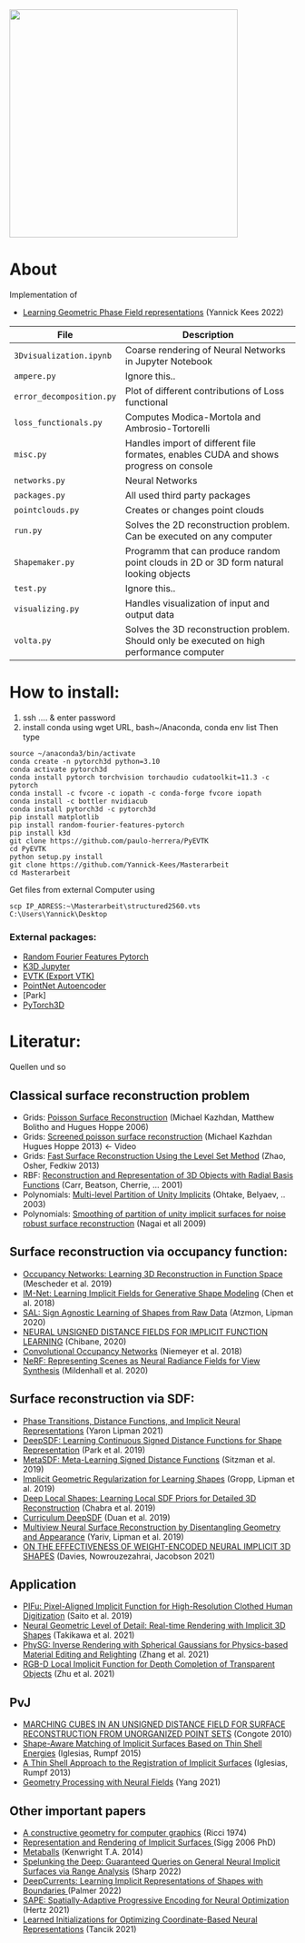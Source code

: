<img src="images/ezgif-5-3a9525dd52.gif" height="402pt">

# About
Implementation of


* [Learning Geometric Phase Field representations](https://drive.google.com/drive/u/0/folders/1LKQha7mYWvPzKKS2yC0zf_19FEzRlly8) (Yannick Kees 2022)


| File | Description |
| --- | --- |
| `3Dvisualization.ipynb` | Coarse rendering of Neural Networks in Jupyter Notebook |
| `ampere.py` | Ignore this.. |
| `error_decomposition.py` | Plot of different contributions of Loss functional  |
| `loss_functionals.py` | Computes Modica-Mortola and Ambrosio-Tortorelli  |
| `misc.py` | Handles import of different file formates, enables CUDA and shows progress on console  |
| `networks.py` | Neural Networks  |
| `packages.py` | All used third party packages |
| `pointclouds.py` | Creates or changes point clouds |
| `run.py` | Solves the 2D reconstruction problem. Can be executed on any computer |
| `Shapemaker.py` | Programm that can produce random point clouds in 2D or 3D form natural looking objects |
| `test.py` | Ignore this.. |
| `visualizing.py` | Handles visualization of input and output data |
| `volta.py` | Solves the 3D reconstruction problem. Should only be executed on high performance computer |



# How to install:
1. ssh .... & enter password
2. install conda using wget URL, bash~/Anaconda, conda env list
Then type 
```shell
source ~/anaconda3/bin/activate
conda create -n pytorch3d python=3.10
conda activate pytorch3d
conda install pytorch torchvision torchaudio cudatoolkit=11.3 -c pytorch
conda install -c fvcore -c iopath -c conda-forge fvcore iopath
conda install -c bottler nvidiacub
conda install pytorch3d -c pytorch3d
pip install matplotlib
pip install random-fourier-features-pytorch 
pip install k3d
git clone https://github.com/paulo-herrera/PyEVTK
cd PyEVTK
python setup.py install
git clone https://github.com/Yannick-Kees/Masterarbeit
cd Masterarbeit
```


Get files from external Computer using 
```
scp IP_ADRESS:~\Masterarbeit\structured2560.vts C:\Users\Yannick\Desktop
```

### External packages:
* [Random Fourier Features Pytorch](https://github.com/jmclong/random-fourier-features-pytorch)  
* [K3D Jupyter](https://github.com/K3D-tools/K3D-jupyter)  
* [EVTK (Export VTK) ](https://github.com/paulo-herrera/PyEVTK) 
* [PointNet Autoencoder](https://github.com/charlesq34/pointnet-autoencoder/tree/cc270113da3f429cebdbe806aa665c1a47ccf0c1) 
* [Park]
* [PyTorch3D](https://pytorch3d.readthedocs.io/en/latest/modules/loss.html)


# Literatur:
Quellen und so
 
## Classical surface reconstruction problem

* Grids: [Poisson Surface Reconstruction](https://hhoppe.com/poissonrecon.pdf) (Michael Kazhdan, Matthew Bolitho and Hugues Hoppe 2006)
* Grids: [Screened poisson surface reconstruction](https://dl.acm.org/doi/10.1145/2487228.2487237) (Michael Kazhdan Hugues Hoppe 2013) <- Video
* Grids: [Fast Surface Reconstruction Using the Level Set Method](https://www.cs.jhu.edu/~misha/Fall05/Papers/zhao01.pdf) (Zhao, Osher, Fedkiw 2013)
* RBF: [Reconstruction and Representation of 3D Objects with Radial Basis
Functions](https://www.cs.jhu.edu/~misha/Fall05/Papers/carr01.pdf) (Carr, Beatson, Cherrie, ... 2001)
* Polynomials: [Multi-level Partition of Unity Implicits](https://www.cc.gatech.edu/~turk/my_papers/mpu_implicits.pdf) (Ohtake, Belyaev, .. 2003)
* Polynomials: [Smoothing of partition of unity implicit surfaces for noise robust surface reconstruction](http://www.den.t.u-tokyo.ac.jp/nagai/Material/PoissonPU/PoissonPU.pdf) (Nagai et all 2009)


 ## Surface reconstruction via occupancy function:

* [Occupancy Networks: Learning 3D Reconstruction in Function Space](https://arxiv.org/abs/1812.03828) (Mescheder et al. 2019)
* [IM-Net: Learning Implicit Fields for Generative Shape Modeling](https://arxiv.org/abs/1812.02822) (Chen et al. 2018)
* [SAL: Sign Agnostic Learning of Shapes from Raw Data](https://arxiv.org/pdf/1911.10414.pdf) (Atzmon, Lipman 2020)
* [NEURAL UNSIGNED DISTANCE FIELDS FOR IMPLICIT FUNCTION LEARNING](https://virtualhumans.mpi-inf.mpg.de/ndf/) (Chibane, 2020)
* [Convolutional Occupancy Networks](https://www.is.mpg.de/publications/peng2020eccv) (Niemeyer et al. 2018)
* [NeRF: Representing Scenes as Neural Radiance Fields for View Synthesis](https://arxiv.org/pdf/2003.08934.pdf) (Mildenhall et al. 2020) 


 ## Surface reconstruction via SDF:

* [Phase Transitions, Distance Functions, and Implicit Neural Representations](https://arxiv.org/pdf/2106.07689.pdf) (Yaron Lipman 2021)
* [DeepSDF: Learning Continuous Signed Distance Functions for Shape Representation](https://arxiv.org/abs/1901.05103) (Park et al. 2019) 
* [MetaSDF: Meta-Learning Signed Distance Functions](https://www.vincentsitzmann.com/metasdf/) (Sitzman et al. 2019) 
* [Implicit Geometric Regularization for Learning Shapes](https://arxiv.org/pdf/2002.10099.pdf) (Gropp, Lipman et al. 2019) 
* [Deep Local Shapes: Learning Local SDF Priors for Detailed 3D Reconstruction](https://arxiv.org/pdf/2003.10983.pdf) (Chabra et al. 2019) 
* [Curriculum DeepSDF](https://arxiv.org/pdf/2003.08593.pdf) (Duan et al. 2019) 
* [Multiview Neural Surface Reconstruction by Disentangling Geometry and Appearance](https://arxiv.org/pdf/2003.09852.pdf) (Yariv, Lipman et al. 2019) 
* [ON THE EFFECTIVENESS OF WEIGHT-ENCODED NEURAL IMPLICIT 3D SHAPES](https://arxiv.org/pdf/2009.09808v3.pdf) (Davies, Nowrouzezahrai, Jacobson 2021) 


## Application

* [PIFu: Pixel-Aligned Implicit Function for High-Resolution Clothed Human Digitization](https://arxiv.org/pdf/1905.05172.pdf) (Saito et al. 2019)
* [Neural Geometric Level of Detail: Real-time Rendering with Implicit 3D Shapes](https://arxiv.org/pdf/2101.10994.pdf) (Takikawa et al. 2021)
* [PhySG: Inverse Rendering with Spherical Gaussians for Physics-based Material Editing and Relighting](https://kai-46.github.io/PhySG-website/) (Zhang et al. 2021)
* [RGB-D Local Implicit Function for Depth Completion of Transparent Objects](https://arxiv.org/pdf/2104.00622.pdf) (Zhu et al. 2021)

## PvJ
* [MARCHING CUBES IN AN UNSIGNED DISTANCE FIELD FOR SURFACE RECONSTRUCTION FROM UNORGANIZED POINT SETS](https://repository.eafit.edu.co/bitstream/handle/10784/9702/2010_Congote_MARCHING_CUBES_UNSIGNED_DISTANCE_FIELD.pdf) (Congote 2010)
* [Shape-Aware Matching of Implicit Surfaces Based on Thin Shell Energies](https://link.springer.com/content/pdf/10.1007/s10208-017-9357-9.pdf) (Iglesias, Rumpf 2015)
* [A Thin Shell Approach to the Registration of Implicit Surfaces](https://ins.uni-bonn.de/media/public/publication-media/IgBeRu13.pdf) (Iglesias, Rumpf 2013)
* [Geometry Processing with Neural Fields](http://vladlen.info/papers/neural-fields.pdf) (Yang 2021)

## Other important papers
* [A constructive geometry for computer graphics](https://watermark.silverchair.com/160157.pdf?token=AQECAHi208BE49Ooan9kkhW_Ercy7Dm3ZL_9Cf3qfKAc485ysgAAAsQwggLABgkqhkiG9w0BBwagggKxMIICrQIBADCCAqYGCSqGSIb3DQEHATAeBglghkgBZQMEAS4wEQQMZ3yC8S9z4j16q6adAgEQgIICd93WBkm4nz7RugxL5LvwZ3R_Hk_PR0Q333c_JNhOyjY0tEOwaVnK4H3JVvik5EWE0NfD6KX21Db0G9VhHjfdEeTEHITAbNip607L5K7TxDSmM5MZV2aBM-AHH04Psu6Qtkl98sqt3NfnO1f6jLyWqVx49oacCQ0tOZ4rAajU4w7CWJjQ95zP_qSmsaf74mgNYk6bYInYkvJOaU1LtVtSNkkdodu5a7q2NdEATvngabIQfsN03i7iPLiRCg1Oh1cfEGkrBScEO_cycYRTq4cKPfaqFcJKoLxtOaYnd_HPETC_LtfhncVQcVXItuSFlDLfrTXweitXeoSC5-lgjCbnM1jyYtFgrucVCADW_fYcHcFTHEhJIiDHLGAbt4nreSSHXtCS5AHA2GpMB1WgoEf00__hHJdF8GXgD6p1rIN0DjxPHsf2EkF_kg_2DaPdfm4T6XvX3-Bz_vdn4z3dv9AYyYT6zd46RBXyjUaaCFphFs8mpNMYCuJPieS_YF9bpMjp_3qUzIWEFSMc2_coe770WCws89aphGf2tCAfhsPJFDxxdo4bl1pYk6Lc9PN3dIAx3V5vlqHMIKfAB-BxjNsA7aLY024Ar41qJ14WfHgZ-Emxzpe88kf42E-x4qJ7BP6x_nr7pn2wyIa6nKKgl3clNZEy-6LPmhvVb3ccPHx0-cbY6SAv3AQpQxHbESNu-7jJ0b8pGXGdv3DfWYbLZnZCzcZhUlgOwKyCUqQrwcQJ_s-PGdxvMtpanXVKLIOgHgXN1jwmWt-WCOYpCkFj_TJTRoN7qDtm_Xfplf_EqqLGA1pZryo1gUYSu50fKfCnYB7btRuwIN4yPIM) (Ricci 1974)
* [Representation and Rendering of Implicit Surfaces ](http://www.13thmonkey.org/documentation/CAD/Sig06.pdf) (Sigg 2006 PhD)
* [Metaballs](https://xbdev.net/misc_demos/demos/marching_cubes/paper.pdf) (Kenwright T.A. 2014)
* [Spelunking the Deep: Guaranteed Queries on General Neural Implicit Surfaces via Range Analysis](https://arxiv.org/pdf/2202.02444.pdf) (Sharp 2022)
* [DeepCurrents: Learning Implicit Representations of Shapes with Boundaries ](https://people.csail.mit.edu/smirnov/deep-currents/) (Palmer 2022)
* [SAPE: Spatially-Adaptive Progressive Encoding for Neural Optimization](https://igl.ethz.ch/projects/SAPE/SAPE_paper.pdf) (Hertz 2021)
* [Learned Initializations for Optimizing Coordinate-Based Neural Representations](https://arxiv.org/pdf/2012.02189.pdf) (Tancik 2021)